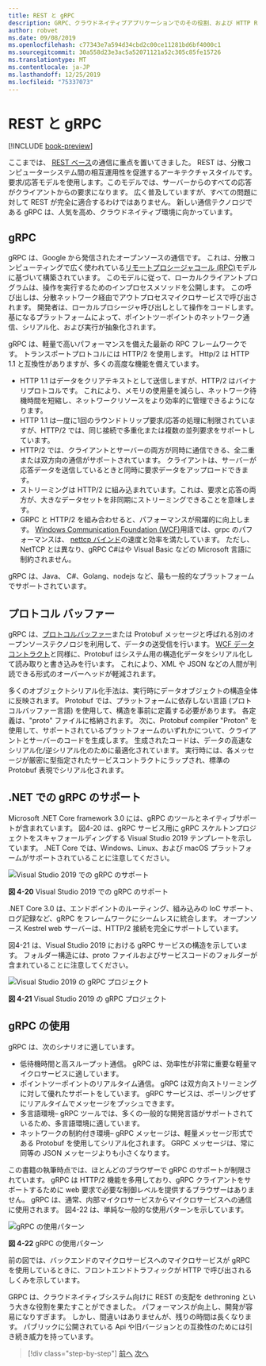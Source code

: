 ```yaml
---
title: REST と gRPC
description: GRPC、クラウドネイティブアプリケーションでのその役割、および HTTP REST との違いについて説明します。
author: robvet
ms.date: 09/08/2019
ms.openlocfilehash: c77343e7a594d34cbd2c00ce11281bd6bf4000c1
ms.sourcegitcommit: 30a558d23e3ac5a52071121a52c305c85fe15726
ms.translationtype: MT
ms.contentlocale: ja-JP
ms.lasthandoff: 12/25/2019
ms.locfileid: "75337073"
---
```

# <a name="rest-and-grpc"></a>REST と gRPC

[!INCLUDE [book-preview](../../../includes/book-preview.md)]

ここまでは、 [REST ベース](https://docs.microsoft.com/azure/architecture/best-practices/api-design)の通信に重点を置いてきました。 REST は、分散コンピューターシステム間の相互運用性を促進するアーキテクチャスタイルです。 要求/応答モデルを使用します。このモデルでは、サーバーからのすべての応答がクライアントからの要求になります。 広く普及していますが、すべての問題に対して REST が完全に適合するわけではありません。 新しい通信テクノロジである gRPC は、人気を高め、クラウドネイティブ環境に向かっています。

## <a name="grpc"></a>gRPC

gRPC は、Google から発信されたオープンソースの通信です。 これは、分散コンピューティングで広く使われている[リモートプロシージャコール (RPC)](https://en.wikipedia.org/wiki/Remote_procedure_call)モデルに基づいて構築されています。 このモデルに従って、ローカルクライアントプログラムは、操作を実行するためのインプロセスメソッドを公開します。 この呼び出しは、分散ネットワーク経由でアウトプロセスマイクロサービスで呼び出されます。 開発者は、ローカルプロシージャ呼び出しとして操作をコードします。 基になるプラットフォームによって、ポイントツーポイントのネットワーク通信、シリアル化、および実行が抽象化されます。

gRPC は、軽量で高いパフォーマンスを備えた最新の RPC フレームワークです。 トランスポートプロトコルには HTTP/2 を使用します。 Http/2 は HTTP 1.1 と互換性がありますが、多くの高度な機能を備えています。

- HTTP 1.1 はデータをクリアテキストとして送信しますが、HTTP/2 はバイナリプロトコルです。 これにより、メモリの使用量を減らし、ネットワーク待機時間を短縮し、ネットワークリソースをより効率的に管理できるようになります。
- HTTP 1.1 は一度に1回のラウンドトリップ要求/応答の処理に制限されていますが、HTTP/2 では、同じ接続で多重化または複数の並列要求をサポートしています。
- HTTP/2 では、クライアントとサーバーの両方が同時に通信できる、全二重または双方向の通信がサポートされています。 クライアントは、サーバーが応答データを送信しているときと同時に要求データをアップロードできます。
- ストリーミングは HTTP/2 に組み込まれています。これは、要求と応答の両方が、大きなデータセットを非同期にストリーミングできることを意味します。
- GRPC と HTTP/2 を組み合わせると、パフォーマンスが飛躍的に向上します。 [Windows Communication Foundation (WCF)](https://docs.microsoft.com/dotnet/framework/wcf/whats-wcf)用語では、grpc のパフォーマンスは、 [nettcp バインド](https://docs.microsoft.com/dotnet/api/system.servicemodel.nettcpbinding?view=netframework-4.8)の速度と効率を満たしています。 ただし、NetTCP とは異なり、gRPC C#はや Visual Basic などの Microsoft 言語に制約されません。

gRPC は、Java、 C#、Golang、nodejs など、最も一般的なプラットフォームでサポートされています。

## <a name="protocol-buffers"></a>プロトコル バッファー

gRPC は、[プロトコルバッファー](https://developers.google.com/protocol-buffers/docs/overview)または Protobuf メッセージと呼ばれる別のオープンソーステクノロジを利用して、データの送受信を行います。 [WCF データコントラクト](https://docs.microsoft.com/dotnet/framework/wcf/feature-details/using-data-contracts)と同様に、Protobuf はシステム用の構造化データをシリアル化して読み取りと書き込みを行います。 これにより、XML や JSON などの人間が判読できる形式のオーバーヘッドが軽減されます。

多くのオブジェクトシリアル化手法は、実行時にデータオブジェクトの構造全体に反映されます。 Protobuf では、プラットフォームに依存しない言語 (プロトコルバッファー言語) を使用して、構造を事前に定義する必要があります。 各定義は、"proto" ファイルに格納されます。 次に、Protobuf compiler "Proton" を使用して、サポートされているプラットフォームのいずれかについて、クライアントとサーバーのコードを生成します。 生成されたコードは、データの高速なシリアル化/逆シリアル化のために最適化されています。 実行時には、各メッセージが厳密に型指定されたサービスコントラクトにラップされ、標準の Protobuf 表現でシリアル化されます。

## <a name="grpc-support-in-net"></a>.NET での gRPC のサポート

Microsoft .NET Core framework 3.0 には、gRPC のツールとネイティブサポートが含まれています。 図4-20 は、gRPC サービス用に gRPC スケルトンプロジェクトをスキャフォールディングする Visual Studio 2019 テンプレートを示しています。 .NET Core では、Windows、Linux、および macOS プラットフォームがサポートされていることに注意してください。

![Visual Studio 2019 での gRPC のサポート](./media/visual-studio-2019-grpc-template.png)

**図 4-20** Visual Studio 2019 での gRPC のサポート

.NET Core 3.0 は、エンドポイントのルーティング、組み込みの IoC サポート、ログ記録など、gRPC をフレームワークにシームレスに統合します。 オープンソース Kestrel web サーバーは、HTTP/2 接続を完全にサポートしています。

図4-21 は、Visual Studio 2019 における gRPC サービスの構造を示しています。 フォルダー構造には、proto ファイルおよびサービスコードのフォルダーが含まれていることに注意してください。

![Visual Studio 2019 の gRPC プロジェクト](./media/grpc-project.png  )

**図 4-21** Visual Studio 2019 の gRPC プロジェクト

## <a name="grpc-usage"></a>gRPC の使用

gRPC は、次のシナリオに適しています。

- 低待機時間と高スループット通信。 gRPC は、効率性が非常に重要な軽量マイクロサービスに適しています。
- ポイントツーポイントのリアルタイム通信。 gRPC は双方向ストリーミングに対して優れたサポートをしています。 gRPC サービスは、ポーリングせずにリアルタイムでメッセージをプッシュできます。
- 多言語環境– gRPC ツールでは、多くの一般的な開発言語がサポートされているため、多言語環境に適しています。
- ネットワークの制約付き環境– gRPC メッセージは、軽量メッセージ形式である Protobuf を使用してシリアル化されます。 GRPC メッセージは、常に同等の JSON メッセージよりも小さくなります。

この書籍の執筆時点では、ほとんどのブラウザーで gRPC のサポートが制限されています。 gRPC は HTTP/2 機能を多用しており、gRPC クライアントをサポートするために web 要求で必要な制御レベルを提供するブラウザーはありません。 gRPC は、通常、内部マイクロサービスからマイクロサービスへの通信に使用されます。 図4-22 は、単純な一般的な使用パターンを示しています。

![gRPC の使用パターン](./media/grpc-usage.png)

**図 4-22** gRPC の使用パターン

前の図では、バックエンドのマイクロサービスへのマイクロサービスが gRPC を使用しているときに、フロントエンドトラフィックが HTTP で呼び出されるしくみを示しています。

GRPC は、クラウドネイティブシステム向けに REST の支配を dethroning という大きな役割を果たすことができました。 パフォーマンスが向上し、開発が容易になりすぎます。 しかし、間違いはありませんが、残りの時間は長くなります。 パブリックに公開されている Api や旧バージョンとの互換性のためには引き続き威力を持っています。

>[!div class="step-by-step"]
>[前へ](service-to-service-communication.md)
>[次へ](service-mesh-communication-infrastructure.md)
